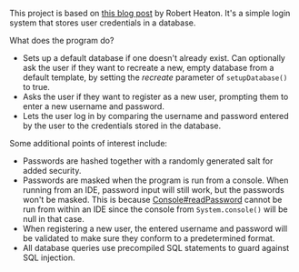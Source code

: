 This project is based on [this blog post][link to blog post] by Robert Heaton.
It's a simple login system that stores user credentials in a database.

What does the program do?
  - Sets up a default database if one doesn't already exist. Can optionally ask the user if they want to recreate a new,
    empty database from a default template, by setting the *recreate* parameter of `setupDatabase()` to true.
  - Asks the user if they want to register as a new user, prompting them to enter a new username and password.
  - Lets the user log in by comparing the username and password entered by the user to the credentials stored in the 
    database.

Some additional points of interest include:
  - Passwords are hashed together with a randomly generated salt for added security.
  - Passwords are masked when the program is run from a console. When running from an IDE, password input will still
    work, but the passwords won't be masked. This is because [Console#readPassword][readPassword doc] cannot be run from
    within an IDE since the console from `System.console()` will be null in that case.
  - When registering a new user, the entered username and password will be validated to make sure they conform to a
    predetermined format.
  - All database queries use precompiled SQL statements to guard against SQL injection.
  
[link to blog post]: https://robertheaton.com/2019/08/12/programming-projects-for-advanced-beginners-user-logins/
[readPassword doc]: https://docs.oracle.com/en/java/javase/16/docs/api/java.base/java/io/Console.html#readPassword()